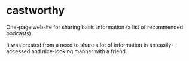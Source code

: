 # castworthy
One-page website for sharing basic information (a list of recommended podcasts) 

It was created from a need to share a lot of information in an easily-accessed and nice-looking manner with a friend.
